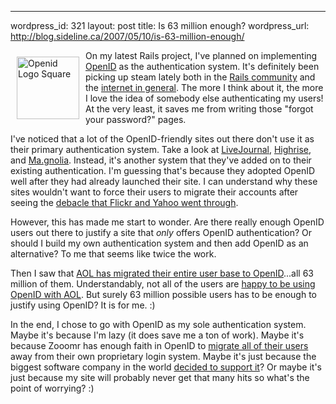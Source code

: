 --- 
wordpress_id: 321
layout: post
title: Is 63 million enough?
wordpress_url: http://blog.sideline.ca/2007/05/10/is-63-million-enough/

<img src="http://blog.sideline.ca/wp-content/uploads/2007/05/openid-logo-square.png" alt="Openid Logo Square" height="100" width="100" align="left" hspace="10" vspace="10">
<p>On my latest Rails project, I've planned on implementing <a href="http://openid.net/" title="OpenID: an actually distributed identity system">OpenID</a> as the authentication system.  It's definitely been picking up steam lately both in the <a href="http://72.14.253.104/search?q=cache:U1E1_gBCiWUJ:www.loudthinking.com/arc/000604.html+37+signals+openid&amp;hl=en&amp;ct=clnk&amp;cd=4" title="OpenID makes web identities real and appealing (Loud Thinking)">Rails community</a> and the <a href="http://kveton.com/blog/2006/12/05/openid-growing-quickly/" title="Blog by Kveton &raquo; OpenID: Growing Quickly">internet in general</a>.  The more I think about it, the more I love the idea of somebody else authenticating my users!  At the very least, it saves me from writing those "forgot your password?" pages.</p>
<p>I've noticed that a lot of the OpenID-friendly sites out there don't use it as their primary authentication system.  Take a look at <a href="http://www.livejournal.com/openid/" title="OpenID">LiveJournal</a>, <a href="https://jf.highrisehq.com/login">Highrise</a>, and <a href="http://ma.gnolia.com/signin" title="Ma.gnolia.com - Find Web Sites &amp; Build Community Online">Ma.gnolia</a>.  Instead, it's another system that they've added on to their existing authentication.  I'm guessing that's because they adopted OpenID well after they had already launched their site.  I can understand why these sites wouldn't want to force their users to migrate their accounts after seeing the <a href="http://www.wired.com/techbiz/media/news/2005/08/68654" title="Flickr Fans to Yahoo: Flick Off! -">debacle that Flickr and Yahoo went through</a>.</p>
<p>However, this has made me start to wonder.  Are there really enough OpenID users out there to justify a site that <em>only</em> offers OpenID authentication?  Or should I build my own authentication system and then add OpenID as an alternative?  To me that seems like twice the work.</p>
<p>Then I saw that <a href="http://dev.aol.com/aol-and-63-million-openids" title="AOL and 63 Million OpenIDs | dev.aol.com">AOL has migrated their entire user base to OpenID</a>...all 63 million of them.  Understandably, not all of the users are <a href="http://connectid.blogspot.com/2007/02/please-delete-my-aol-openid.html" title="ConnectID: Please delete my AOL OpenID">happy to be using OpenID with AOL</a>.  But surely 63 million possible users has to be enough to justify using OpenID?  It is for me.  :)</p>
<p>In the end, I chose to go with OpenID as my sole authentication system.  Maybe it's because I'm lazy (it does save me a ton of work).  Maybe it's because Zooomr has enough faith in OpenID to <a href="http://beta.zooomr.com/login" title="Zooomr :: Experience the World Through Photos">migrate all of their users</a> away from their own proprietary login system.  Maybe it's just because the biggest software company in the world <a href="http://thomashawk.com/2007/02/microsoft-to-support-openid-log-on.html" title="Thomas Hawk's Digital Connection: Microsoft to Support OpenID Log on System">decided to support it</a>?  Or maybe it's just because my site will probably never get that many hits so what's the point of worrying? :)</p>

